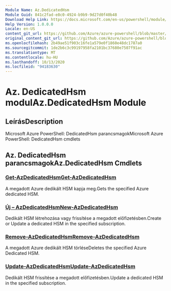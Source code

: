 ```yaml
---
Module Name: Az.DedicatedHsm
Module Guid: 841c2fad-e8c0-4924-b9b9-9d27d0f40b48
Download Help Link: https://docs.microsoft.com/en-us/powershell/module/az.dedicatedhsm
Help Version: 1.0.0.0
Locale: en-US
content_git_url: https://github.com/Azure/azure-powershell/blob/master/src/DedicatedHsm/help/Az.DedicatedHsm.md
original_content_git_url: https://github.com/Azure/azure-powershell/blob/master/src/DedicatedHsm/help/Az.DedicatedHsm.md
ms.openlocfilehash: 2b49ae51f903c16fe1a579e0f1860e48dc1787a0
ms.sourcegitcommit: 1de2b6c3c99197958fa2101bc37680e7507f91ac
ms.translationtype: MT
ms.contentlocale: hu-HU
ms.lasthandoff: 10/13/2020
ms.locfileid: "94183630"
---
```

# <span data-ttu-id="a6049-101">Az. DedicatedHsm modul</span><span class="sxs-lookup"><span data-stu-id="a6049-101">Az.DedicatedHsm Module</span></span>
## <span data-ttu-id="a6049-102">Leírás</span><span class="sxs-lookup"><span data-stu-id="a6049-102">Description</span></span>
<span data-ttu-id="a6049-103">Microsoft Azure PowerShell: DedicatedHsm parancsmagok</span><span class="sxs-lookup"><span data-stu-id="a6049-103">Microsoft Azure PowerShell: DedicatedHsm cmdlets</span></span>

## <span data-ttu-id="a6049-104">Az. DedicatedHsm parancsmagok</span><span class="sxs-lookup"><span data-stu-id="a6049-104">Az.DedicatedHsm Cmdlets</span></span>
### [<span data-ttu-id="a6049-105">Get-AzDedicatedHsm</span><span class="sxs-lookup"><span data-stu-id="a6049-105">Get-AzDedicatedHsm</span></span>](Get-AzDedicatedHsm.md)
<span data-ttu-id="a6049-106">A megadott Azure dedikált HSM kapja meg.</span><span class="sxs-lookup"><span data-stu-id="a6049-106">Gets the specified Azure dedicated HSM.</span></span>

### [<span data-ttu-id="a6049-107">Új – AzDedicatedHsm</span><span class="sxs-lookup"><span data-stu-id="a6049-107">New-AzDedicatedHsm</span></span>](New-AzDedicatedHsm.md)
<span data-ttu-id="a6049-108">Dedikált HSM létrehozása vagy frissítése a megadott előfizetésben.</span><span class="sxs-lookup"><span data-stu-id="a6049-108">Create or Update a dedicated HSM in the specified subscription.</span></span>

### [<span data-ttu-id="a6049-109">Remove-AzDedicatedHsm</span><span class="sxs-lookup"><span data-stu-id="a6049-109">Remove-AzDedicatedHsm</span></span>](Remove-AzDedicatedHsm.md)
<span data-ttu-id="a6049-110">A megadott Azure dedikált HSM törlése</span><span class="sxs-lookup"><span data-stu-id="a6049-110">Deletes the specified Azure Dedicated HSM.</span></span>

### [<span data-ttu-id="a6049-111">Update-AzDedicatedHsm</span><span class="sxs-lookup"><span data-stu-id="a6049-111">Update-AzDedicatedHsm</span></span>](Update-AzDedicatedHsm.md)
<span data-ttu-id="a6049-112">Dedikált HSM frissítése a megadott előfizetésben.</span><span class="sxs-lookup"><span data-stu-id="a6049-112">Update a dedicated HSM in the specified subscription.</span></span>

